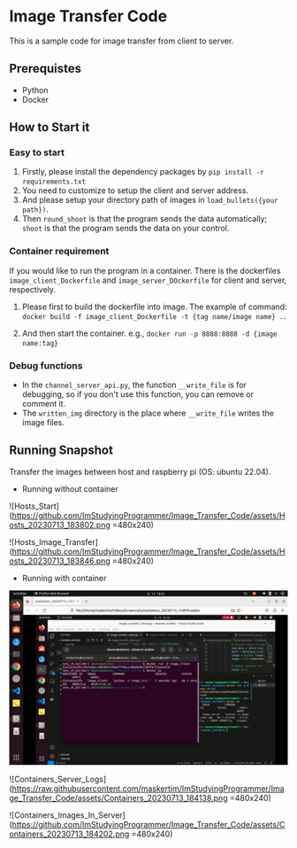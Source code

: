 # Image Transfer Code
This is a sample code for image transfer from client to server.

## Prerequistes
* Python
* Docker

## How to Start it
### Easy to start
1. Firstly, please install the dependency packages by `pip install -r requirements.txt`
2. You need to customize to setup the client and server address.
3. And please setup your directory path of images in `load_bullets({your path})`.
4. Then `round_shoot` is that the program sends the data automatically; `shoot` is that the program sends the data on your control.

### Container requirement
If you would like to run the program in a container. There is the dockerfiles `image_client_Dockerfile` and `image_server_DOckerfile` for client and server, respectively.

1. Please first to build the dockerfile into image. The example of command: `docker build -f image_client_Dockerfile -t {tag name/image name} .`.

2. And then start the container. e.g., `docker run -p 8888:8888 -d {image name:tag}`

### Debug functions
* In the `channel_server_api.py`, the function `__write_file` is for debugging, so if you don't use this function, you can remove or comment it.
* The `written_img` directory is the place where `__write_file` writes the image files.

## Running Snapshot
Transfer the images between host and raspberry pi (OS: ubuntu 22.04).
* Running without container

![Hosts_Start](https://github.com/ImStudyingProgrammer/Image_Transfer_Code/assets/Hosts_20230713_183802.png =480x240)

![Hosts_Image_Transfer](https://github.com/ImStudyingProgrammer/Image_Transfer_Code/assets/Hosts_20230713_183846.png =480x240)

* Running with container

![Containers_Start](assets/Containers_20230713_184110.png)

![Containers_Server_Logs](https://raw.githubusercontent.com/maskertim/ImStudyingProgrammer/Image_Transfer_Code/assets/Containers_20230713_184138.png =480x240)

![Containers_Images_In_Server](https://github.com/ImStudyingProgrammer/Image_Transfer_Code/assets/Containers_20230713_184202.png =480x240)



